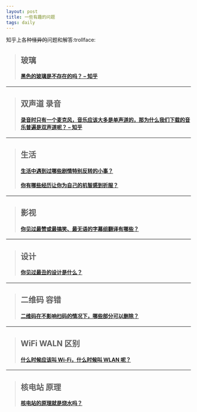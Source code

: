 ```yaml
---
layout: post
title: 一些有趣的问题
tags: daily
---
```


知乎上各种~~怪异的~~问题和解答:trollface:

> ## 玻璃
> #### [黑色的玻璃是不存在的吗？ – 知乎](https://www.zhihu.com/question/39207600)

---

> ## 双声道 录音
> #### [录音时只有一个麦克风，音乐应该大多是单声道的，那为什么我们下载的音乐普遍是双声道呢？ – 知乎](https://www.zhihu.com/question/32198079)

---

> ## 生活
> #### [生活中遇到过哪些剧情特别反转的小事？](http://www.zhihu.com/question/22559530)
> #### [你有哪些经历让你为自己的机智感到折服？](https://www.zhihu.com/question/61664687)

---

> ## 影视
> #### [你见过最赞或最搞笑、最无语的字幕组翻译有哪些？](https://www.zhihu.com/question/20201268)

---

> ## 设计
> #### [你见过最丑的设计是什么？](https://www.zhihu.com/question/37284137)

---

> ## 二维码 容错
> #### [二维码在不影响扫码的情况下，哪些部分可以删除？](https://www.zhihu.com/question/27751863)

--- 

> ## WiFi WALN 区别
> #### [什么时候应该叫 Wi-Fi，什么时候叫 WLAN 呢？](https://www.zhihu.com/question/19821864)

---

> ## 核电站 原理
> #### [核电站的原理就是烧水吗？](https://www.zhihu.com/question/30460700)
